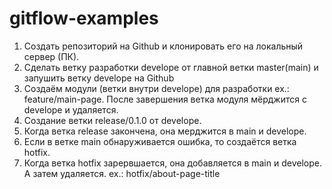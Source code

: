 # gitflow-examples

1. Создать репозиторий на Github и клонировать его на локальный сервер (ПК).
2. Сделать ветку разработки develope от главной ветки master(main) и запушить ветку develope на Github
3. Создаём модули (ветки внутри develope) для разработки ex.: feature/main-page. После завершения ветка модуля мёрджится с develope и удаляется.
4. Создание ветки release/0.1.0 от develope.
5. Когда ветка release закончена, она мерджится в main и develope.
6. Если в ветке main обнаруживается ошибка, то создаётся ветка hotfix.
7. Когда ветка hotfix зарервшается, она добавляется в main и develope. А затем удаляется. ex.: hotfix/about-page-title
